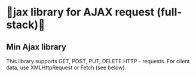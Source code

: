# 🔁jax library for AJAX request (full-stack)🔁
## Min Ajax library
This library supports GET, POST, PUT, DELETE HTTP - requests.
For client data, use XMLHttpRequest or Fetch (see below).

